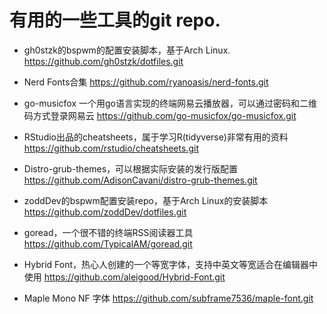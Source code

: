 # 有用的一些工具的git repo.

- gh0stzk的bspwm的配置安装脚本，基于Arch Linux.
https://github.com/gh0stzk/dotfiles.git

- Nerd Fonts合集
https://github.com/ryanoasis/nerd-fonts.git

- go-musicfox 一个用go语言实现的终端网易云播放器，可以通过密码和二维码方式登录网易云
https://github.com/go-musicfox/go-musicfox.git

- RStudio出品的cheatsheets，属于学习R(tidyverse)非常有用的资料
https://github.com/rstudio/cheatsheets.git

- Distro-grub-themes，可以根据实际安装的发行版配置
https://github.com/AdisonCavani/distro-grub-themes.git

- zoddDev的bspwm配置安装repo，基于Arch Linux的安装脚本
https://github.com/zoddDev/dotfiles.git

- goread，一个很不错的终端RSS阅读器工具
https://github.com/TypicalAM/goread.git

- Hybrid Font，热心人创建的一个等宽字体，支持中英文等宽适合在编辑器中使用
https://github.com/aleigood/Hybrid-Font.git


- Maple Mono NF 字体
https://github.com/subframe7536/maple-font.git